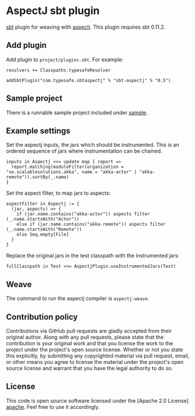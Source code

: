 AspectJ sbt plugin
==================

[sbt] plugin for weaving with [aspectj]. This plugin requires sbt 0.11.2.

[sbt]: https://github.com/harrah/xsbt
[aspectj]: http://www.eclipse.org/aspectj/


Add plugin
----------

Add plugin to `project/plugins.sbt`. For example:

    resolvers += Classpaths.typesafeResolver

    addSbtPlugin("com.typesafe.sbtaspectj" % "sbt-aspectj" % "0.5")


Sample project
--------------

There is a runnable sample project included under [sample].

[sample]: https://github.com/typesafehub/sbt-aspectj/tree/master/sample


Example settings
----------------

Set the aspectj inputs, the jars which should be instrumented. This is an
ordered sequence of jars where instrumentation can be chained.

    inputs in Aspectj <<= update map { report =>
      report.matching(moduleFilter(organization = "se.scalablesolutions.akka", name = "akka-actor" | "akka-remote")).sortBy(_.name)
    }

Set the aspect filter, to map jars to aspects:

    aspectFilter in Aspectj := {
      (jar, aspects) => {
        if (jar.name.contains("akka-actor")) aspects filter (_.name.startsWith("Actor"))
        else if (jar.name.contains("akka-remote")) aspects filter (_.name.startsWith("Remote"))
        else Seq.empty[File]
      }
    }

Replace the original jars in the test classpath with the instrumented jars:

    fullClasspath in Test <<= AspectjPlugin.useInstrumentedJars(Test)


Weave
-----

The command to run the aspectj compiler is `aspectj:weave`.


Contribution policy
-------------------

Contributions via GitHub pull requests are gladly accepted from their original
author. Along with any pull requests, please state that the contribution is your
original work and that you license the work to the project under the project's
open source license. Whether or not you state this explicitly, by submitting any
copyrighted material via pull request, email, or other means you agree to
license the material under the project's open source license and warrant that
you have the legal authority to do so.


License
-------

This code is open source software licensed under the [Apache 2.0 License]
[apache]. Feel free to use it accordingly.

[apache]: http://www.apache.org/licenses/LICENSE-2.0.html
